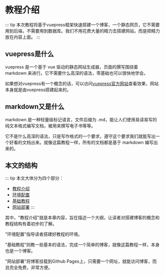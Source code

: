 # 教程介绍
::: tip
本次教程将基于vuepress框架快速搭建一个博客，一个静态网页，它不需要用到后端，不需要用到数据库。我们不用花费大量的精力去搭建网站，而是把精力放在内容上面。
:::

## vuepress是什么
vuepress 是一个基于 vue 驱动的静态网站生成器，页面的撰写围绕着 markdown 来进行。它不需要什么高深的语法，零基础也可以很快地学会。

如果想对vuepress有一个概念的话，可以访问[vuepress官方网站](https://vuepress.vuejs.org/zh/)查看效果，网站本身就是由vuepress搭建起来的。

## markdown又是什么
markdown 是一种轻量级标记语言，文件后缀为 .md，能让人们使用易读易写的纯文本格式编写文档，被用来撰写电子书等等。

它不是什么高深的语法，只是写作格式的一个要求，遵守这个要求我们就能写出一个好看的文档出来。就像这篇教程一样，所有的文档都是基于 markdown 编写出来的。

## 本文的结构
::: tip 本文大体分为四个部分：
* [教程介绍](/guide/)
* [环境配置](/environment/)
* [基础教程](/course/)
* [网站部署](/deployment/)
:::

其中，"教程介绍"就是本章内容，旨在描述一个大纲，让读者对搭建博客的概念和教程结构有着初步的了解。

"环境配置"指导读者搭建好教程的环境。

"基础教程"则教一些基本的语法，完成一个简单的博客，就像这篇教程一样，本身也是一个博客。

"网站部署"将博客挂载到Github Pages上，只需要一个网址，就能访问博客，而且完全免费，非常方便。

<br/>
<Valine></Valine>